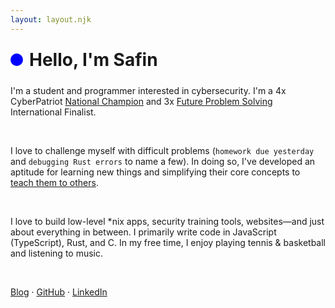 ```yaml
---
layout: layout.njk
---
```


<div id="v">
  <div id="circle"></div>
  <h1>Hello, I'm Safin</h1>
</div>

I'm a student and programmer interested in cybersecurity. I'm a 4x CyberPatriot [National Champion](https://www.sandiegouniontribune.com/pomerado-news/news/story/2023-04-11/champions-again-poway-unified-has-top-high-school-middle-school-cybersecurity-teams-in-nation) and 3x [Future Problem Solving](https://www.fpspi.org/) International Finalist.

<br>

I love to challenge myself with difficult problems (`homework due yesterday` and `debugging Rust errors` to name a few). In doing so, I've developed an aptitude for learning new things and simplifying their core concepts to <a href="/posts/linux-visually/" target="_self">teach them to others</a>.

<br>

I love to build low-level \*nix apps, security training tools, websites—and just about everything in between. I primarily write code in JavaScript (TypeScript), Rust, and C. In my free time, I enjoy playing tennis & basketball and listening to music.

<br>

<a href="/blog" target="_self">Blog</a> · [GitHub](https://github.com/safinsingh) · [LinkedIn](https://www.linkedin.com/in/safinsingh/)

<style>
  #v {
    display: flex;
    align-items: center;
    gap: 10px;
  }
  #circle {
    display: inline-block;
    width: 20px;
    height: 20px;
    border-radius: 10px;
    background-color: blue;
  }
  img {
    width: 200px;
    height: 200px;
  }
  h1 {
    margin: 10px 0;
    display: inline-block;
  }
</style>
